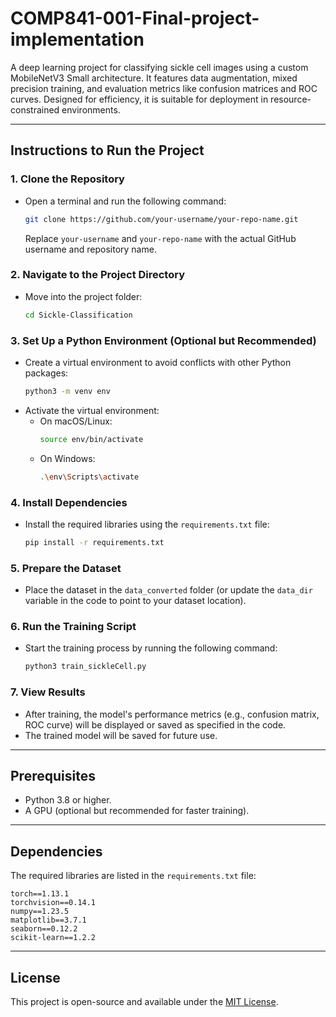 # COMP841-001-Final-project-implementation

A deep learning project for classifying sickle cell images using a custom MobileNetV3 Small architecture. It features data augmentation, mixed precision training, and evaluation metrics like confusion matrices and ROC curves. Designed for efficiency, it is suitable for deployment in resource-constrained environments.

---

## **Instructions to Run the Project**

### **1. Clone the Repository**
- Open a terminal and run the following command:
  ```bash
  git clone https://github.com/your-username/your-repo-name.git
  ```
  Replace `your-username` and `your-repo-name` with the actual GitHub username and repository name.

### **2. Navigate to the Project Directory**
- Move into the project folder:
  ```bash
  cd Sickle-Classification
  ```

### **3. Set Up a Python Environment (Optional but Recommended)**
- Create a virtual environment to avoid conflicts with other Python packages:
  ```bash
  python3 -m venv env
  ```
- Activate the virtual environment:
  - On macOS/Linux:
    ```bash
    source env/bin/activate
    ```
  - On Windows:
    ```bash
    .\env\Scripts\activate
    ```

### **4. Install Dependencies**
- Install the required libraries using the `requirements.txt` file:
  ```bash
  pip install -r requirements.txt
  ```

### **5. Prepare the Dataset**
- Place the dataset in the `data_converted` folder (or update the `data_dir` variable in the code to point to your dataset location).

### **6. Run the Training Script**
- Start the training process by running the following command:
  ```bash
  python3 train_sickleCell.py
  ```

### **7. View Results**
- After training, the model's performance metrics (e.g., confusion matrix, ROC curve) will be displayed or saved as specified in the code.
- The trained model will be saved for future use.

---

## **Prerequisites**
- Python 3.8 or higher.
- A GPU (optional but recommended for faster training).

---

## **Dependencies**
The required libraries are listed in the `requirements.txt` file:
```plaintext
torch==1.13.1
torchvision==0.14.1
numpy==1.23.5
matplotlib==3.7.1
seaborn==0.12.2
scikit-learn==1.2.2
```

---

## **License**
This project is open-source and available under the [MIT License](LICENSE).
